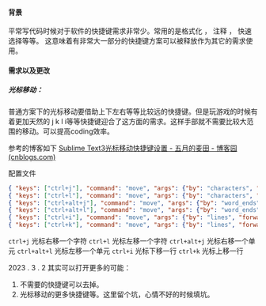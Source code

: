 #### 背景

平常写代码时候对于软件的快捷键需求非常少。常用的是格式化 ， 注释 ， 快速选择等等。
这意味着有非常大一部分的快捷键方案可以被释放作为其它的需求使用。

#### 需求以及更改
##### 光标移动：

普通方案下的光标移动要借助上下左右等等比较远的快捷键。但是玩游戏的时候有着更加天然的 j  k l i等等快捷键迎合了这方面的需求。这样手部就不需要比较大范围的移动。可以提高coding效率。

参考的博客如下
[Sublime Text3光标移动快捷键设置 - 五月的麦田 - 博客园 (cnblogs.com)](https://www.cnblogs.com/my-show-time/p/15936651.html)

配置文件

```json
{ "keys": ["ctrl+j"], "command": "move", "args": {"by": "characters", "forward": false} },
{ "keys": ["ctrl+l"], "command": "move", "args": {"by": "characters", "forward": true} },
{ "keys": ["ctrl+alt+j"], "command": "move", "args": {"by": "word_ends", "forward": false} },
{ "keys": ["ctrl+alt+l"], "command": "move", "args": {"by": "word_ends", "forward": true} },
{ "keys": ["ctrl+i"], "command": "move", "args": {"by": "lines", "forward": false} },
{ "keys": ["ctrl+k"], "command": "move", "args": {"by": "lines", "forward": true} }
```

`ctrl+j` 			  光标右移一个字符
`ctrl+l` 			  光标左移一个字符
`ctrl+alt+j` 	光标右移一个单元
`ctrl+alt+l` 	光标左移一个单元
`ctrl+i` 			   光标下移一行
`ctrl+k` 			  光标上移一行

2023 . 3 . 2
其实可以打开更多的可能：
1. 不需要的快捷键可以去掉。
2. 光标移动的更多快捷键等。这里留个坑，心情不好的时候填坑。
